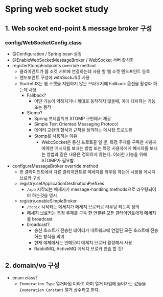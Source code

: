 # Spring web socket study

## 1. Web socket end-point & message broker 구성
###  config/WebSocketConfig.class
- @Configuration / Spring bean 설정
- @EnableWebSocketMessageBroker / WebSocket 서버 활성화
- registerStompEndpoints override method
    - 클라이언트가 웹 소켓 서버에 연결하는데 사용 할 웹 소켓 엔드포인트 등록
    - 엔드포인트 구성에 withSockJS() 사용
    - SocketJS는 웹 소켓을 지원하지 않는 브라우저에 Fallback 옵션을 활성화 하는데 사용
        - Fallback?
            - 어떤 기능이 약해지거나 제대로 동작하지 않을때, 이에 대처하는 기능 또는 동작
        - Stomp?
            - Spring 프레임워크 STOMP 구현에서 제공
            - Simple Text Oriented Messaging Protocol
            - 데이터 교환의 형식과 규칙을 정의하는 메시징 프로토콜
            - Stomp를 사용하는 이유
                - WebcSocket은 통신 프로토콜 일 뿐, 특정 주제를 구독한 사용자에게만 메시지를 보내는 방법 또는 특정 사용자에게 메시지를 보내는 방법과 같은 내용은 정의하지 않는다. 이러한 기능을 위해 STOMP가 필요함.
- configureMessageBroker override method
    - 한 클라이언트에서 다른 클라이언트로 메세지를 라우팅 하는데 사용될 메시지 브로커 구성
    - registry.setApplicationDestinationPrefixes
        - `/app` 시작되는 메세지가 message-handilng methods으로 라우팅되어야 하는것을 명시
    - registry.enableSimpleBroker
        - `/topic` 시작되는 메세지가 메세지 브로커로 라우팅 되도록 정의
        - 메세지 브로커는 특정 주제를 구독 한 연결된 모든 클라이언트에게 메세지를 broadcast
        - broadcast?
            - 송신 호스트가 전송한 데이터가 네트워크에 연결된 모든 호스트에 전송하는 방식을 의미
            - 현재 예제에서는 인메모리 메세지 브로커 활성해서 사용
            - RabbitMQ, ActiveMQ 메세지 브로커 연습 할 것!

## 2. domain/vo 구성
- enum class?
    - `Enumeration Type` 열거타입 이라고 하며 열거 타입에 들어가는 값들을 `Enumeration Constant` 열거 상수라고 한다.
